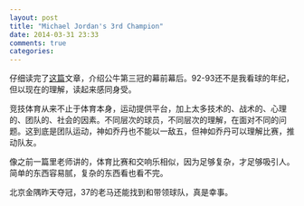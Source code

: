 ```yaml
---
layout: post
title: "Michael Jordan's 3rd Champion"
date: 2014-03-31 23:33
comments: true
categories: 
---
```


仔细读完了[这篇](http://my.hupu.com/zhangjiawei/blog/6424835.html)文章，介绍公牛第三冠的幕前幕后。92-93还不是我看球的年纪，但以现在的理解，读起来感同身受。

竞技体育从来不止于体育本身，运动提供平台，加上太多技术的、战术的、心理的、团队的、社会的因素。不同层次的球员，不同层次的理解，在面对不同的问题。这到底是团队运动，神如乔丹也不能以一敌五，但神如乔丹可以理解比赛，推动队友。

像之前一篇里老师讲的，体育比赛和交响乐相似，因为足够复杂，才足够吸引人。简单的东西容易腻，复杂的东西看也看不完。

北京金隅昨天夺冠，37的老马还能找到和带领球队，真是幸事。
